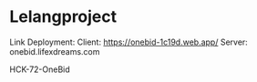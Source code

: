 # Lelangproject

Link Deployment:
Client: https://onebid-1c19d.web.app/
Server: onebid.lifexdreams.com

HCK-72-OneBid